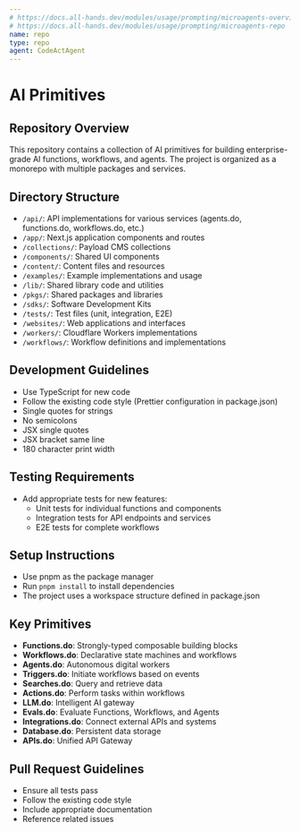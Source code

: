 ```yaml
---
# https://docs.all-hands.dev/modules/usage/prompting/microagents-overview#microagent-format
# https://docs.all-hands.dev/modules/usage/prompting/microagents-repo
name: repo
type: repo
agent: CodeActAgent
---
```


# AI Primitives

## Repository Overview

This repository contains a collection of AI primitives for building enterprise-grade AI functions, workflows, and agents. The project is organized as a monorepo with multiple packages and services.

## Directory Structure

- `/api/`: API implementations for various services (agents.do, functions.do, workflows.do, etc.)
- `/app/`: Next.js application components and routes
- `/collections/`: Payload CMS collections
- `/components/`: Shared UI components
- `/content/`: Content files and resources
- `/examples/`: Example implementations and usage
- `/lib/`: Shared library code and utilities
- `/pkgs/`: Shared packages and libraries
- `/sdks/`: Software Development Kits
- `/tests/`: Test files (unit, integration, E2E)
- `/websites/`: Web applications and interfaces
- `/workers/`: Cloudflare Workers implementations
- `/workflows/`: Workflow definitions and implementations

## Development Guidelines

- Use TypeScript for new code
- Follow the existing code style (Prettier configuration in package.json)
- Single quotes for strings
- No semicolons
- JSX single quotes
- JSX bracket same line
- 180 character print width

## Testing Requirements

- Add appropriate tests for new features:
  - Unit tests for individual functions and components
  - Integration tests for API endpoints and services
  - E2E tests for complete workflows

## Setup Instructions

- Use pnpm as the package manager
- Run `pnpm install` to install dependencies
- The project uses a workspace structure defined in package.json

## Key Primitives

- **Functions.do**: Strongly-typed composable building blocks
- **Workflows.do**: Declarative state machines and workflows
- **Agents.do**: Autonomous digital workers
- **Triggers.do**: Initiate workflows based on events
- **Searches.do**: Query and retrieve data
- **Actions.do**: Perform tasks within workflows
- **LLM.do**: Intelligent AI gateway
- **Evals.do**: Evaluate Functions, Workflows, and Agents
- **Integrations.do**: Connect external APIs and systems
- **Database.do**: Persistent data storage
- **APIs.do**: Unified API Gateway

## Pull Request Guidelines

- Ensure all tests pass
- Follow the existing code style
- Include appropriate documentation
- Reference related issues
